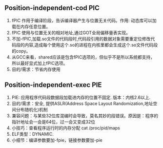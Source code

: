## <b>Position-independent-cod PIC</b> ##

1. fPIC 作用于编译阶段，告诉编译器产生与位置无关代码。作用: 动态库可以加载在内存任意位置。
2. fPIC 使用与位置无关的相对地址,通过GOT全局偏移量表实现。
3. 不加-fPIC,加载.so文件的代码段时,代码段引用的数据对象需要重定位修改代码段的内容,造成每个使用这个.so的进程在内核里都会生成这个.so文件代码段的copy。
4. 从GCC来看，shared应该是包含fPIC选项的，但似乎不是所以系统都支持，所以最好显式加上fPIC选项。
5. 目的/需求：节省内存使用

## <b>Position-independent-exec PIE</b> ##
1. PIE: 应用程序代码段数据段加载进内存的位置不固定. 版本：内核2.6以上.
2. 目的/需求：安全, 提供ASLR(Address Space Layout Randomization,地址空间分布随机化)机制
3. 兼容问题：与某些32位库混编时会导致，莫名其妙的段错误。原因是：程序的指针地址会一会是64位，过一会又变成32位
4. 小技巧：查看程序运行时的内存分配 cat /proc/pid/maps
5. ELF类型：DYNAMIC. 
6. 小细节：编译参数要加-fpie，链接参数要加-pie

